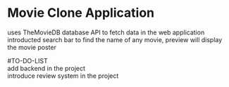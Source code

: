 # Movie Clone Application <br />
uses TheMovieDB database API to fetch data in the web application <br />
introducted search bar to find the name of any movie, preview will display the movie poster<br />


#TO-DO-LIST<br />
add backend in the project <br />
introduce review system in the project
